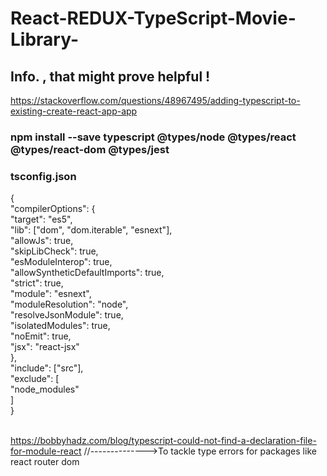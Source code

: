 # React-REDUX-TypeScript-Movie-Library-

## Info. , that might prove helpful !  <br>
https://stackoverflow.com/questions/48967495/adding-typescript-to-existing-create-react-app-app

### npm install --save typescript @types/node @types/react @types/react-dom @types/jest <br>

### tsconfig.json <br>

{<br>
  "compilerOptions": { <br>
    "target": "es5",<br>
    "lib": ["dom", "dom.iterable", "esnext"],<br>
    "allowJs": true,<br>
    "skipLibCheck": true,<br>
    "esModuleInterop": true,<br>
    "allowSyntheticDefaultImports": true,<br>
    "strict": true,<br>
    "module": "esnext",<br>
    "moduleResolution": "node",<br>
    "resolveJsonModule": true,<br>
    "isolatedModules": true,<br>
    "noEmit": true,<br>
    "jsx": "react-jsx"<br>
  },<br>
  "include": ["src"],<br>
  "exclude": [<br>
    "node_modules"<br>
  ]<br>
} <br><br>

https://bobbyhadz.com/blog/typescript-could-not-find-a-declaration-file-for-module-react //-------------->To tackle type errors for packages like react router dom
